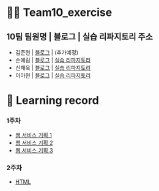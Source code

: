 # 💁‍♂️ Team10_exercise
## 10팀 팀원명 | 블로그 | 실습 리파지토리 주소

* 김준현 | [블로그]( https://velog.io/@dorin) | (추가예정)
* 손예림 | [블로그](https://iamyerimi.github.io) | [실습 리파지토리](https://github.com/iamyerimi/udemyProjectCamp/tree/main/week2/exercise)
* 신재욱 | [블로그](https://velog.io/@sju4486) | [실습 리파지토리](https://github.com/mrpumpkin98/UdemyCamp_Class)
* 이아현 | [블로그](https://velog.io/@pooh963) | [실습 리파지토리](https://github.com/pooh19228/udemy-project-camp.git)

# 📘  Learning record
### 1주차
- [웹 서비스 기획 1](https://velog.io/@sju4486/TIL-%EC%9B%B9-%EC%84%9C%EB%B9%84%EC%8A%A4-%EA%B8%B0%ED%9A%8D-%EC%9B%85%EC%A7%84X%EC%9C%A0%EB%8D%B0%EB%AF%B8-%EC%8A%A4%EB%82%98%EC%9D%B4%ED%8D%BC%ED%8C%A9%ED%86%A0%EB%A6%AC-%ED%94%84%EB%A1%A0%ED%8A%B8%EC%97%94%EB%93%9CReact)
- [웹 서비스 기획 2](https://velog.io/@sju4486/TIL-%EC%9B%B9-%EC%84%9C%EB%B9%84%EC%8A%A4-%EA%B8%B0%ED%9A%8D-2-%EC%9B%85%EC%A7%84X%EC%9C%A0%EB%8D%B0%EB%AF%B8-%EC%8A%A4%EB%82%98%EC%9D%B4%ED%8D%BC%ED%8C%A9%ED%86%A0%EB%A6%AC-%ED%94%84%EB%A1%A0%ED%8A%B8%EC%97%94%EB%93%9CReact)
- [웹 서비스 기획 3](https://velog.io/@sju4486/TIL-%EC%9B%B9-%EC%84%9C%EB%B9%84%EC%8A%A4-%EA%B8%B0%ED%9A%8D-3-%EC%9B%85%EC%A7%84X%EC%9C%A0%EB%8D%B0%EB%AF%B8-%EC%8A%A4%EB%82%98%EC%9D%B4%ED%8D%BC%ED%8C%A9%ED%86%A0%EB%A6%AC-%ED%94%84%EB%A1%A0%ED%8A%B8%EC%97%94%EB%93%9CReact)
### 2주차
- [HTML](https://velog.io/@sju4486/HTML-%EC%9B%85%EC%A7%84X%EC%9C%A0%EB%8D%B0%EB%AF%B8-%EC%8A%A4%EB%82%98%EC%9D%B4%ED%8D%BC%ED%8C%A9%ED%86%A0%EB%A6%AC-%ED%94%84%EB%A1%A0%ED%8A%B8%EC%97%94%EB%93%9CReact)
